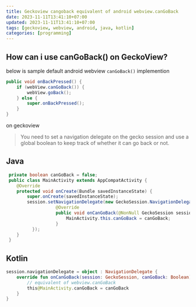 ```yaml
---
title: Geckoview cangoback equivalent of android webview.canGoBack
date: 2023-11-11T13:41:10+07:00
updated: 2023-11-11T13:41:10+07:00
tags: [geckoview, webview, android, java, kotlin]
categories: [programming]
---
```


## How can i use canGoBack() on GeckoView?

below is sample default android webview `canGoBack()` implemention

```java
public void onBackPressed() {
    if (webView.canGoBack()) {
        webView.goBack();
    } else {
        super.onBackPressed();
    }
}
```

on geckoview 
> You need to set a navigation delegate on the gecko session and use a global boolean to keep track of whether it can go back or not.

## Java
```java
 private boolean canGoBack = false;
 public class MainActivity extends AppCompatActivity {
    @Override
    protected void onCreate(Bundle savedInstanceState) {
        super.onCreate(savedInstanceState);
        session.setNavigationDelegate(new GeckoSession.NavigationDelegate() {
                   @Override
                   public void onCanGoBack(@NonNull GeckoSession session, boolean canGoBack) {
                       MainActivity.this.canGoBack = canGoBack;
                   }
          });
    }
 }
```

## Kotlin

```kotlin
session.navigationDelegate = object : NavigationDelegate {
    override fun onCanGoBack(session: GeckoSession, canGoBack: Boolean) {
        // equivalent of webview.canGoBack
        this@MainActivity.canGoBack = canGoBack
    }
}
```
